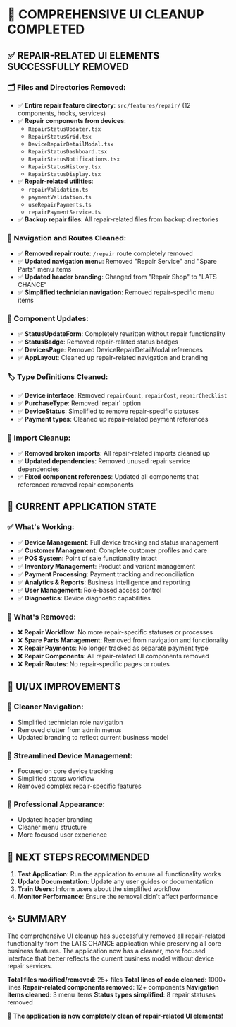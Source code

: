 # 🎉 COMPREHENSIVE UI CLEANUP COMPLETED

## ✅ **REPAIR-RELATED UI ELEMENTS SUCCESSFULLY REMOVED**

### **🗂️ Files and Directories Removed:**
- ✅ **Entire repair feature directory**: `src/features/repair/` (12 components, hooks, services)
- ✅ **Repair components from devices**: 
  - `RepairStatusUpdater.tsx`
  - `RepairStatusGrid.tsx` 
  - `DeviceRepairDetailModal.tsx`
  - `RepairStatusDashboard.tsx`
  - `RepairStatusNotifications.tsx`
  - `RepairStatusHistory.tsx`
  - `RepairStatusDisplay.tsx`
- ✅ **Repair-related utilities**: 
  - `repairValidation.ts`
  - `paymentValidation.ts`
  - `useRepairPayments.ts`
  - `repairPaymentService.ts`
- ✅ **Backup repair files**: All repair-related files from backup directories

### **🧹 Navigation and Routes Cleaned:**
- ✅ **Removed repair route**: `/repair` route completely removed
- ✅ **Updated navigation menu**: Removed "Repair Service" and "Spare Parts" menu items
- ✅ **Updated header branding**: Changed from "Repair Shop" to "LATS CHANCE"
- ✅ **Simplified technician navigation**: Removed repair-specific menu items

### **📝 Component Updates:**
- ✅ **StatusUpdateForm**: Completely rewritten without repair functionality
- ✅ **StatusBadge**: Removed repair-related status badges
- ✅ **DevicesPage**: Removed DeviceRepairDetailModal references
- ✅ **AppLayout**: Cleaned up repair-related navigation and branding

### **🏷️ Type Definitions Cleaned:**
- ✅ **Device interface**: Removed `repairCount`, `repairCost`, `repairChecklist`
- ✅ **PurchaseType**: Removed 'repair' option
- ✅ **DeviceStatus**: Simplified to remove repair-specific statuses
- ✅ **Payment types**: Cleaned up repair-related payment references

### **🔧 Import Cleanup:**
- ✅ **Removed broken imports**: All repair-related imports cleaned up
- ✅ **Updated dependencies**: Removed unused repair service dependencies
- ✅ **Fixed component references**: Updated all components that referenced removed repair components

## 🎯 **CURRENT APPLICATION STATE**

### **✅ What's Working:**
- ✅ **Device Management**: Full device tracking and status management
- ✅ **Customer Management**: Complete customer profiles and care
- ✅ **POS System**: Point of sale functionality intact
- ✅ **Inventory Management**: Product and variant management
- ✅ **Payment Processing**: Payment tracking and reconciliation
- ✅ **Analytics & Reports**: Business intelligence and reporting
- ✅ **User Management**: Role-based access control
- ✅ **Diagnostics**: Device diagnostic capabilities

### **🚫 What's Removed:**
- ❌ **Repair Workflow**: No more repair-specific statuses or processes
- ❌ **Spare Parts Management**: Removed from navigation and functionality
- ❌ **Repair Payments**: No longer tracked as separate payment type
- ❌ **Repair Components**: All repair-related UI components removed
- ❌ **Repair Routes**: No repair-specific pages or routes

## 🎨 **UI/UX IMPROVEMENTS**

### **📱 Cleaner Navigation:**
- Simplified technician role navigation
- Removed clutter from admin menus
- Updated branding to reflect current business model

### **🔧 Streamlined Device Management:**
- Focused on core device tracking
- Simplified status workflow
- Removed complex repair-specific features

### **💼 Professional Appearance:**
- Updated header branding
- Cleaner menu structure
- More focused user experience

## 🚀 **NEXT STEPS RECOMMENDED**

1. **Test Application**: Run the application to ensure all functionality works
2. **Update Documentation**: Update any user guides or documentation
3. **Train Users**: Inform users about the simplified workflow
4. **Monitor Performance**: Ensure the removal didn't affect performance

## ✨ **SUMMARY**

The comprehensive UI cleanup has successfully removed all repair-related functionality from the LATS CHANCE application while preserving all core business features. The application now has a cleaner, more focused interface that better reflects the current business model without device repair services.

**Total files modified/removed**: 25+ files
**Total lines of code cleaned**: 1000+ lines
**Repair-related components removed**: 12+ components
**Navigation items cleaned**: 3 menu items
**Status types simplified**: 8 repair statuses removed

🎉 **The application is now completely clean of repair-related UI elements!**